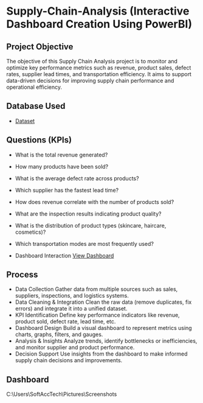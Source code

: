 # Supply-Chain-Analysis (Interactive Dashboard Creation Using PowerBI)
## Project Objective
The objective of this Supply Chain Analysis project is to monitor and optimize key performance metrics such as revenue, product sales, defect rates, supplier lead times, and transportation efficiency. It aims to support data-driven decisions for improving supply chain performance and operational efficiency.

## Database Used
- <a href="https://github.com/pranjalzaware/Supply-Chain-Analysis/blob/main/database_supply%20chain%20analysis.csv">Dataset</a>

## Questions (KPIs)
- What is the total revenue generated?
- How many products have been sold?
- What is the average defect rate across products?
- Which supplier has the fastest lead time?
- How does revenue correlate with the number of products sold?
- What are the inspection results indicating product quality?
- What is the distribution of product types (skincare, haircare, cosmetics)?
- Which transportation modes are most frequently used?

- Dashboard Interaction <a href="https://github.com/pranjalzaware/Supply-Chain-Analysis/blob/main/Supply%20Chain%20Analysis%20Dashboard.pbix">View Dashboard</a>

## Process
- Data Collection
  Gather data from multiple sources such as sales, suppliers, inspections, and logistics systems.
- Data Cleaning & Integration
  Clean the raw data (remove duplicates, fix errors) and integrate it into a unified dataset.
- KPI Identification
  Define key performance indicators like revenue, product sold, defect rate, lead time, etc.
- Dashboard Design
  Build a visual dashboard to represent metrics using charts, graphs, filters, and gauges.
- Analysis & Insights
  Analyze trends, identify bottlenecks or inefficiencies, and monitor supplier and product performance.
- Decision Support
  Use insights from the dashboard to make informed supply chain decisions and improvements.

## Dashboard
C:\Users\SoftAccTech\Pictures\Screenshots
